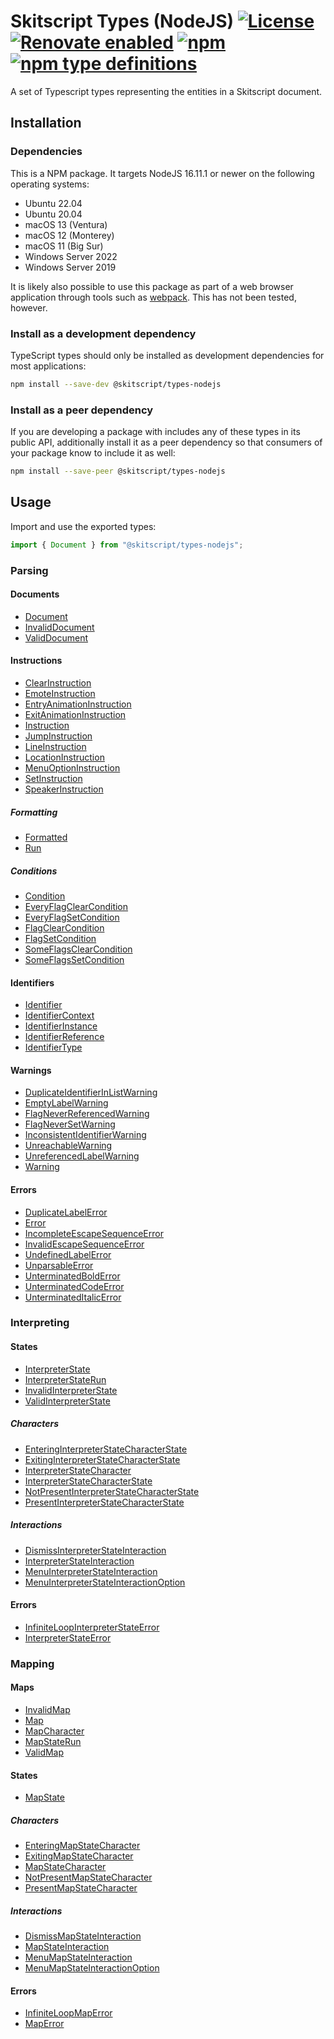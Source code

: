 # Skitscript Types (NodeJS) [![License](https://img.shields.io/github/license/skitscript/types-nodejs.svg)](https://github.com/skitscript/types-nodejs/blob/master/license) [![Renovate enabled](https://img.shields.io/badge/renovate-enabled-brightgreen.svg)](https://renovatebot.com/) [![npm](https://img.shields.io/npm/v/@skitscript/types-nodejs.svg)](https://www.npmjs.com/package/@skitscript/types-nodejs) [![npm type definitions](https://img.shields.io/npm/types/@skitscript/types-nodejs.svg)](https://www.npmjs.com/package/@skitscript/types-nodejs)

A set of Typescript types representing the entities in a Skitscript document.

## Installation

### Dependencies

This is a NPM package.  It targets NodeJS 16.11.1 or newer on the following
operating systems:

- Ubuntu 22.04
- Ubuntu 20.04
- macOS 13 (Ventura)
- macOS 12 (Monterey)
- macOS 11 (Big Sur)
- Windows Server 2022
- Windows Server 2019

It is likely also possible to use this package as part of a web browser
application through tools such as [webpack](https://webpack.js.org/).  This has
not been tested, however.

### Install as a development dependency

TypeScript types should only be installed as development dependencies for most
applications:

```bash
npm install --save-dev @skitscript/types-nodejs
```

### Install as a peer dependency

If you are developing a package with includes any of these types in its public
API, additionally install it as a peer dependency so that consumers of your
package know to include it as well:

```bash
npm install --save-peer @skitscript/types-nodejs
```

## Usage

Import and use the exported types:

```typescript
import { Document } from "@skitscript/types-nodejs";
```

### Parsing

#### Documents

- [Document](./Document/index.ts)
- [InvalidDocument](./InvalidDocument/index.ts)
- [ValidDocument](./ValidDocument/index.ts)

#### Instructions

- [ClearInstruction](./ClearInstruction/index.ts)
- [EmoteInstruction](./EmoteInstruction/index.ts)
- [EntryAnimationInstruction](./EntryAnimationInstruction/index.ts)
- [ExitAnimationInstruction](./ExitAnimationInstruction/index.ts)
- [Instruction](./Instruction/index.ts)
- [JumpInstruction](./JumpInstruction/index.ts)
- [LineInstruction](./LineInstruction/index.ts)
- [LocationInstruction](./LocationInstruction/index.ts)
- [MenuOptionInstruction](./MenuOptionInstruction/index.ts)
- [SetInstruction](./SetInstruction/index.ts)
- [SpeakerInstruction](./SpeakerInstruction/index.ts)

##### Formatting

- [Formatted](./Formatted/index.ts)
- [Run](./Run/index.ts)

##### Conditions

- [Condition](./Condition/index.ts)
- [EveryFlagClearCondition](./EveryFlagClearCondition/index.ts)
- [EveryFlagSetCondition](./EveryFlagSetCondition/index.ts)
- [FlagClearCondition](./FlagClearCondition/index.ts)
- [FlagSetCondition](./FlagSetCondition/index.ts)
- [SomeFlagsClearCondition](./SomeFlagsClearCondition/index.ts)
- [SomeFlagsSetCondition](./SomeFlagsSetCondition/index.ts)

#### Identifiers

- [Identifier](./Identifier/index.ts)
- [IdentifierContext](./IdentifierContext/index.ts)
- [IdentifierInstance](./IdentifierInstance/index.ts)
- [IdentifierReference](./IdentifierReference/index.ts)
- [IdentifierType](./IdentifierType/index.ts)

#### Warnings

- [DuplicateIdentifierInListWarning](./DuplicateIdentifierInListWarning/index.ts)
- [EmptyLabelWarning](./EmptyLabelWarning/index.ts)
- [FlagNeverReferencedWarning](./FlagNeverReferencedWarning/index.ts)
- [FlagNeverSetWarning](./FlagNeverSetWarning/index.ts)
- [InconsistentIdentifierWarning](./InconsistentIdentifierWarning/index.ts)
- [UnreachableWarning](./UnreachableWarning/index.ts)
- [UnreferencedLabelWarning](./UnreferencedLabelWarning/index.ts)
- [Warning](./Warning/index.ts)

#### Errors

- [DuplicateLabelError](./DuplicateLabelError/index.ts)
- [Error](./Error/index.ts)
- [IncompleteEscapeSequenceError](./IncompleteEscapeSequenceError/index.ts)
- [InvalidEscapeSequenceError](./InvalidEscapeSequenceError/index.ts)
- [UndefinedLabelError](./UndefinedLabelError/index.ts)
- [UnparsableError](./UnparsableError/index.ts)
- [UnterminatedBoldError](./UnterminatedBoldError/index.ts)
- [UnterminatedCodeError](./UnterminatedCodeError/index.ts)
- [UnterminatedItalicError](./UnterminatedItalicError/index.ts)

### Interpreting

#### States

- [InterpreterState](./InterpreterState/index.ts)
- [InterpreterStateRun](./InterpreterStateRun/index.ts)
- [InvalidInterpreterState](./InvalidInterpreterState/index.ts)
- [ValidInterpreterState](./ValidInterpreterState/index.ts)

##### Characters

- [EnteringInterpreterStateCharacterState](./EnteringInterpreterStateCharacterState/index.ts)
- [ExitingInterpreterStateCharacterState](./ExitingInterpreterStateCharacterState/index.ts)
- [InterpreterStateCharacter](./InterpreterStateCharacter/index.ts)
- [InterpreterStateCharacterState](./InterpreterStateCharacterState/index.ts)
- [NotPresentInterpreterStateCharacterState](./NotPresentInterpreterStateCharacterState/index.ts)
- [PresentInterpreterStateCharacterState](./PresentInterpreterStateCharacterState/index.ts)

##### Interactions

- [DismissInterpreterStateInteraction](./DismissInterpreterStateInteraction/index.ts)
- [InterpreterStateInteraction](./InterpreterStateInteraction/index.ts)
- [MenuInterpreterStateInteraction](./MenuInterpreterStateInteraction/index.ts)
- [MenuInterpreterStateInteractionOption](./MenuInterpreterStateInteractionOption/index.ts)

#### Errors

- [InfiniteLoopInterpreterStateError](./InfiniteLoopInterpreterStateError/index.ts)
- [InterpreterStateError](./InterpreterStateError/index.ts)

### Mapping

#### Maps

- [InvalidMap](./InvalidMap/index.ts)
- [Map](./Map/index.ts)
- [MapCharacter](./MapCharacter/index.ts)
- [MapStateRun](./MapStateRun/index.ts)
- [ValidMap](./ValidMap/index.ts)

#### States

- [MapState](./MapState/index.ts)

##### Characters

- [EnteringMapStateCharacter](./EnteringMapStateCharacter/index.ts)
- [ExitingMapStateCharacter](./ExitingMapStateCharacter/index.ts)
- [MapStateCharacter](./MapStateCharacter/index.ts)
- [NotPresentMapStateCharacter](./NotPresentMapStateCharacter/index.ts)
- [PresentMapStateCharacter](./PresentMapStateCharacter/index.ts)

##### Interactions

- [DismissMapStateInteraction](./DismissMapStateInteraction/index.ts)
- [MapStateInteraction](./MapStateInteraction/index.ts)
- [MenuMapStateInteraction](./MenuMapStateInteraction/index.ts)
- [MenuMapStateInteractionOption](./MenuMapStateInteractionOption/index.ts)

#### Errors

- [InfiniteLoopMapError](./InfiniteLoopMapError/index.ts)
- [MapError](./MapError/index.ts)
